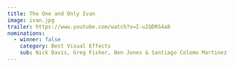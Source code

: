 ```yaml
---
title: The One and Only Ivan
image: ivan.jpg
trailer: https://www.youtube.com/watch?v=I-uIQDRS4a8
nominations:
  - winner: false
    category: Best Visual Effects
    sub: Nick Davis, Greg Fisher, Ben Jones & Santiago Colomo Martinez
---
```

